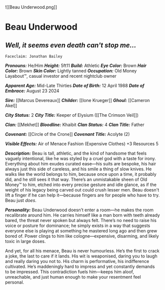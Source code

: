 ![[Beau Underwood.png]]
# Beau Underwood 
## *Well, it seems even death can't stop me...*

	Faceclaim: Jonathan Bailey
***Pronouns:*** He/Him
***Height:*** 5ft11
***Build:*** Athletic
***Eye Color:*** Brown
***Hair Color:*** Brown
***Skin Color:*** Lightly tanned
***Occupation:*** Old Money Layabout™️, casual investor and recent nightclub owner

***Apparent Age:*** Mid-Late Thirties
***Date of Birth:*** 12 April 1988
***Date of Embrace:*** August 23 2024

***Sire:*** [[Marcus Devereaux]]
***Childer:*** [[Ione Krueger]]
***Ghoul:*** [[Cameron Akel]]

***City Status:*** 2
***City Title:*** Keeper of Elysium ([[The Crimson Veil]])

***Clan:*** [[Mekhet]]
***Bloodline:*** Khaibit
***Clan Status:*** 4
***Clan Title:*** Father

***Covenant:*** [[Circle of the Crone]]
***Covenant Title:*** Acolyte (2)

***Visible Effects:***
Air of Menace
Fashion (Expensive Clothes) +3
Resources 5

***Description:***
Beau is tall, athletic, and the kind of handsome that feels vaguely intentional, like he was styled by a cruel god with a taste for irony. Everything about him exudes curated ease—his suits are bespoke, his hair always just this side of careless, and his smile a thing of slow knives. He walks like the world belongs to him, because once upon a time, it probably did, and he still sees it that way. There’s an unmistakable sheen of Old Money™ to him, etched into every precise gesture and idle glance, as if the weight of his legacy being carved out could crush lesser men. Beau doesn't lift a finger if he can help it—because fingers are for people who have to try. Beau just *does*.

***Personality:***
Beau Underwood doesn’t enter a room—he makes the room recalibrate around him. He carries himself like a man born with teeth already bared, the threat never spoken but always felt. There’s no need to raise his voice or posture for dominance; he simply exists in a way that suggests everyone else is playing at something he mastered long ago and then grew bored of. Power clings to him like cologne—expensive, disarming, and likely toxic in large doses.

And yet, for all his menace, Beau is never humourless. He’s the first to crack a joke, the last to care if it lands. His wit is weaponised, daring you to laugh and really daring you not to. His charm is performative, his indifference cultivated. He’s maddeningly hard to impress and yet constantly demands to be impressed. This contradiction fuels him—keeps him aloof, unreachable, and just human enough to make your resentment feel personal.